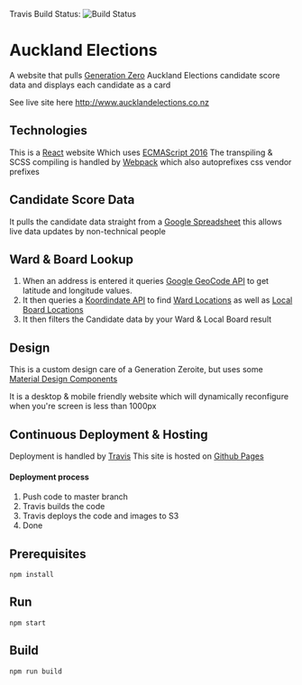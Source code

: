 Travis Build Status: ![Build Status](https://travis-ci.org/LoganElliott/aucklandelections.svg?branch=master)

# Auckland Elections

A website that pulls [Generation Zero](http://wwww.generationzero.org) Auckland Elections candidate score data and displays each candidate as a card

See live site here http://www.aucklandelections.co.nz

## Technologies

This is a [React](https://facebook.github.io/react/) website
Which uses [ECMAScript 2016](http://www.ecma-international.org/ecma-262/7.0/)
The transpiling & SCSS compiling is handled by [Webpack](https://webpack.github.io/) which also autoprefixes css vendor prefixes 

## Candidate Score Data

It pulls the candidate data straight from a [Google Spreadsheet](https://docs.google.com/spreadsheets/d/1y0lIXMnAd679FLEtsJEbUzT9DJnY7rLZBoUuk6UqO1s/edit#gid=0) this allows live data updates by non-technical people 

## Ward & Board Lookup

1. When an address is entered it queries [Google GeoCode API](https://developers.google.com/maps/documentation/geocoding/intro) to get latitude and longitude values.
2. It then queries a [Koordindate API](https://koordinates.com) to find [Ward Locations](https://koordinates.com/layer/1349-auckland-council-wards-july-2010) as well as [Local Board Locations](https://koordinates.com/layer/1513-auckland-council-boards-july-2010)
3. It then filters the Candidate data by your Ward & Local Board result

## Design

This is a custom design care of a Generation Zeroite, but uses some [Material Design Components](http://www.material-ui.com)

It is a desktop & mobile friendly website which will dynamically reconfigure when you're screen is less than 1000px

## Continuous Deployment & Hosting

Deployment is handled by [Travis](http://www.travis-ci.org)
This site is hosted on [Github Pages](https://pages.github.com/)

#### Deployment process
1. Push code to master branch
2. Travis builds the code
3. Travis deploys the code and images to S3
4. Done

## Prerequisites

```
npm install
```

## Run

```
npm start
```

## Build
```
npm run build
```
